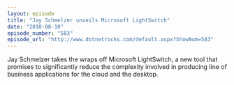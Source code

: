 ```yaml
---
layout: episode
title: "Jay Schmelzer unveils Microsoft LightSwitch"
date: "2010-08-10"
episode_number: "583"
episode_url: "http://www.dotnetrocks.com/default.aspx?ShowNum=583"
---
```


Jay Schmelzer takes the wraps off Microsoft LightSwitch, a new tool that promises to significantly reduce the complexity involved in producing line of business applications for the cloud and the desktop.
